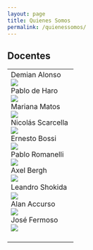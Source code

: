 ```yaml
---
layout: page
title: Quienes Somos
permalink: /quienessomos/
---
```


## Docentes

<div id="sites-canvas-main" class="sites-canvas-main">
   <div id="sites-canvas-main-content">
      <table xmlns="http://www.w3.org/1999/xhtml" cellspacing="0" class="sites-layout-name-one-column sites-layout-hbox">
         <tbody>
            <tr>
               <td class="sites-layout-tile sites-tile-name-content-1">
                  <div dir="ltr">
                     <div>
                        Demian Alonso&nbsp;
                        <div style="display:block;text-align:left"><a href="http://services.nexodyne.com/email/icon/QLbNMrYGhdG9az%2BB/YaAjHic%3D/R01haWw%3D/0/image.png" imageanchor="1" rel="nofollow"><img border="0" src="http://services.nexodyne.com/email/icon/QLbNMrYGhdG9az%2BB/YaAjHic%3D/R01haWw%3D/0/image.png"></a></div>
                     </div>
                     Pablo de Haro
                     <div style="display:block;text-align:left"><a href="http://services.nexodyne.com/email/icon/Ld2L.brFhW0%3D/J1CKVxU%3D/R01haWw%3D/0/image.png" imageanchor="1" rel="nofollow"><img border="0" src="http://services.nexodyne.com/email/icon/Ld2L.brFhW0%3D/J1CKVxU%3D/R01haWw%3D/0/image.png"></a></div>
                     Mariana Matos
                     <div style="display:block;text-align:left"><a href="http://services.nexodyne.com/email/icon/gF8cIdpsrDM%3D/%2B0tZQi0%3D/R01haWw%3D/0/image.png" imageanchor="1" rel="nofollow"><img border="0" src="http://services.nexodyne.com/email/icon/gF8cIdpsrDM%3D/%2B0tZQi0%3D/R01haWw%3D/0/image.png"></a></div>
                     Nicolás Scarcella&nbsp;
                     <div style="display:block;text-align:left"><a href="http://services.nexodyne.com/email/icon/LE6GLLgXV1.mhg%3D%3D/9kh10ZQ%3D/R01haWw%3D/0/image.png" imageanchor="1" rel="nofollow"><img border="0" src="http://services.nexodyne.com/email/icon/LE6GLLgXV1.mhg%3D%3D/9kh10ZQ%3D/R01haWw%3D/0/image.png"></a></div>
                     Ernesto Bossi
                     <div style="display:block;text-align:left"><a href="http://services.nexodyne.com/email/icon/UqnEypL8%2B4hlHU.rrpg%3D/YGTShvk%3D/R01haWw%3D/0/image.png" imageanchor="1" rel="nofollow"><img border="0" src="http://services.nexodyne.com/email/icon/UqnEypL8%2B4hlHU.rrpg%3D/YGTShvk%3D/R01haWw%3D/0/image.png"></a></div>
                     Pablo Romanelli
                     <div>
                        <div style="display:block;text-align:left"><a href="http://services.nexodyne.com/email/icon/a82rK7%2B.5NCIMSABZ6s%3D/Fj6NMjM%3D/R01haWw%3D/0/image.png" imageanchor="1" rel="nofollow"><img border="0" src="http://services.nexodyne.com/email/icon/a82rK7%2B.5NCIMSABZ6s%3D/Fj6NMjM%3D/R01haWw%3D/0/image.png"></a></div>
                        Axel Bergh
                     </div>
                     <div>
                        <div style="display:block;text-align:left"><a href="http://services.nexodyne.com/email/icon/c0aTCdxqrIMB/LGTDGeY%3D/R01haWw%3D/0/image.png" imageanchor="1" rel="nofollow"><img border="0" src="http://services.nexodyne.com/email/icon/c0aTCdxqrIMB/LGTDGeY%3D/R01haWw%3D/0/image.png"></a></div>
                     </div>
                     <div><span style="line-height:1.5;background-color:transparent">Leandro Shokida&nbsp;</span></div>
                     <div>
                        <div>
                           <div style="display:block;text-align:left"><a href="http://services.nexodyne.com/email/icon/MS.PNQ4O7nojxLuFRwE%3D/HsHIWgQ%3D/R01haWw%3D/0/image.png" imageanchor="1" rel="nofollow"><img border="0" src="http://services.nexodyne.com/email/icon/MS.PNQ4O7nojxLuFRwE%3D/HsHIWgQ%3D/R01haWw%3D/0/image.png"></a></div>
                           Alan Accurso
                        </div>
                        <div>
                           <div style="display:block;text-align:left"><a href="http://services.nexodyne.com/email/icon/XtJymd5SaJ8u0yCz/ksUUyCE%3D/R01haWw%3D/0/image.png" imageanchor="1" rel="nofollow"><img border="0" src="http://services.nexodyne.com/email/icon/XtJymd5SaJ8u0yCz/ksUUyCE%3D/R01haWw%3D/0/image.png"></a></div>
                        </div>
                        <div>José Fermoso</div>
                        <div>
                           <div style="display:block;text-align:left"><a href="http://services.nexodyne.com/email/icon/P8Z4aPc55YFwmWI%3D/e4Y3VGc%3D/R01haWw%3D/0/image.png" imageanchor="1" rel="nofollow"><img border="0" src="http://services.nexodyne.com/email/icon/P8Z4aPc55YFwmWI%3D/e4Y3VGc%3D/R01haWw%3D/0/image.png"></a></div>
                           <br>
                        </div>
                     </div>
                  </div>
               </td>
            </tr>
         </tbody>
      </table>
   </div>
</div>